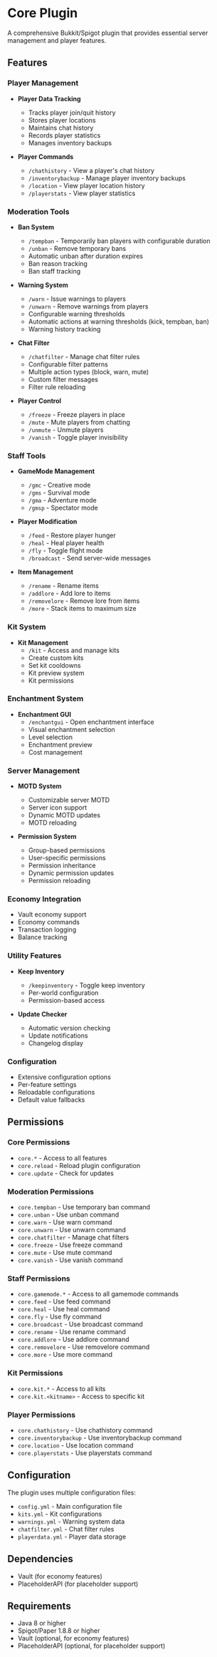 # Core Plugin

A comprehensive Bukkit/Spigot plugin that provides essential server management and player features.

## Features

### Player Management
- **Player Data Tracking**
  - Tracks player join/quit history
  - Stores player locations
  - Maintains chat history
  - Records player statistics
  - Manages inventory backups

- **Player Commands**
  - `/chathistory` - View a player's chat history
  - `/inventorybackup` - Manage player inventory backups
  - `/location` - View player location history
  - `/playerstats` - View player statistics

### Moderation Tools
- **Ban System**
  - `/tempban` - Temporarily ban players with configurable duration
  - `/unban` - Remove temporary bans
  - Automatic unban after duration expires
  - Ban reason tracking
  - Ban staff tracking

- **Warning System**
  - `/warn` - Issue warnings to players
  - `/unwarn` - Remove warnings from players
  - Configurable warning thresholds
  - Automatic actions at warning thresholds (kick, tempban, ban)
  - Warning history tracking

- **Chat Filter**
  - `/chatfilter` - Manage chat filter rules
  - Configurable filter patterns
  - Multiple action types (block, warn, mute)
  - Custom filter messages
  - Filter rule reloading

- **Player Control**
  - `/freeze` - Freeze players in place
  - `/mute` - Mute players from chatting
  - `/unmute` - Unmute players
  - `/vanish` - Toggle player invisibility

### Staff Tools
- **GameMode Management**
  - `/gmc` - Creative mode
  - `/gms` - Survival mode
  - `/gma` - Adventure mode
  - `/gmsp` - Spectator mode

- **Player Modification**
  - `/feed` - Restore player hunger
  - `/heal` - Heal player health
  - `/fly` - Toggle flight mode
  - `/broadcast` - Send server-wide messages

- **Item Management**
  - `/rename` - Rename items
  - `/addlore` - Add lore to items
  - `/removelore` - Remove lore from items
  - `/more` - Stack items to maximum size

### Kit System
- **Kit Management**
  - `/kit` - Access and manage kits
  - Create custom kits
  - Set kit cooldowns
  - Kit preview system
  - Kit permissions

### Enchantment System
- **Enchantment GUI**
  - `/enchantgui` - Open enchantment interface
  - Visual enchantment selection
  - Level selection
  - Enchantment preview
  - Cost management

### Server Management
- **MOTD System**
  - Customizable server MOTD
  - Server icon support
  - Dynamic MOTD updates
  - MOTD reloading

- **Permission System**
  - Group-based permissions
  - User-specific permissions
  - Permission inheritance
  - Dynamic permission updates
  - Permission reloading

### Economy Integration
- Vault economy support
- Economy commands
- Transaction logging
- Balance tracking

### Utility Features
- **Keep Inventory**
  - `/keepinventory` - Toggle keep inventory
  - Per-world configuration
  - Permission-based access

- **Update Checker**
  - Automatic version checking
  - Update notifications
  - Changelog display

### Configuration
- Extensive configuration options
- Per-feature settings
- Reloadable configurations
- Default value fallbacks

## Permissions

### Core Permissions
- `core.*` - Access to all features
- `core.reload` - Reload plugin configuration
- `core.update` - Check for updates

### Moderation Permissions
- `core.tempban` - Use temporary ban command
- `core.unban` - Use unban command
- `core.warn` - Use warn command
- `core.unwarn` - Use unwarn command
- `core.chatfilter` - Manage chat filters
- `core.freeze` - Use freeze command
- `core.mute` - Use mute command
- `core.vanish` - Use vanish command

### Staff Permissions
- `core.gamemode.*` - Access to all gamemode commands
- `core.feed` - Use feed command
- `core.heal` - Use heal command
- `core.fly` - Use fly command
- `core.broadcast` - Use broadcast command
- `core.rename` - Use rename command
- `core.addlore` - Use addlore command
- `core.removelore` - Use removelore command
- `core.more` - Use more command

### Kit Permissions
- `core.kit.*` - Access to all kits
- `core.kit.<kitname>` - Access to specific kit

### Player Permissions
- `core.chathistory` - Use chathistory command
- `core.inventorybackup` - Use inventorybackup command
- `core.location` - Use location command
- `core.playerstats` - Use playerstats command

## Configuration

The plugin uses multiple configuration files:
- `config.yml` - Main configuration file
- `kits.yml` - Kit configurations
- `warnings.yml` - Warning system data
- `chatfilter.yml` - Chat filter rules
- `playerdata.yml` - Player data storage

## Dependencies
- Vault (for economy features)
- PlaceholderAPI (for placeholder support)

## Requirements
- Java 8 or higher
- Spigot/Paper 1.8.8 or higher
- Vault (optional, for economy features)
- PlaceholderAPI (optional, for placeholder support) 